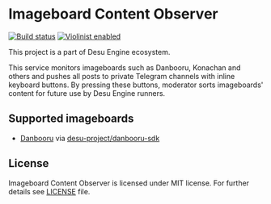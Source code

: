 # Imageboard Content Observer

[![Build status](https://api.travis-ci.org/desu-project/imageboard-content-observer.svg)](https://travis-ci.org/desu-project/imageboard-content-observer)
[![Violinist enabled](https://img.shields.io/badge/violinist-enabled-brightgreen.svg?maxAge=604800)](https://violinist.io)

This project is a part of Desu Engine ecosystem.

This service monitors imageboards such as Danbooru, Konachan and others and pushes all posts to private Telegram channels with inline keyboard buttons. By pressing these buttons, moderator sorts imageboards' content for future use by Desu Engine runners.

## Supported imageboards

* [Danbooru](https://danbooru.donmai.us) via [desu-project/danbooru-sdk](https://github.com/desu-project/danbooru-sdk)

## License

Imageboard Content Observer is licensed under MIT license. For further details see [LICENSE](LICENSE) file.

